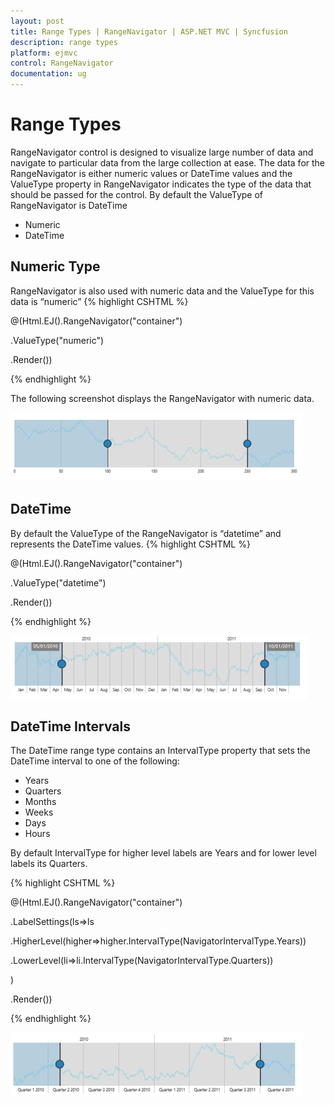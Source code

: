 ```yaml
---
layout: post
title: Range Types | RangeNavigator | ASP.NET MVC | Syncfusion
description: range types
platform: ejmvc
control: RangeNavigator
documentation: ug
---
```


# Range Types

RangeNavigator control is designed to visualize large number of data and navigate to particular data from the large collection at ease. The data for the RangeNavigator is either numeric values or DateTime values and the ValueType property in RangeNavigator indicates the type of the data that should be passed for the control. By default the ValueType of RangeNavigator is DateTime

* Numeric                   
* DateTime

## Numeric Type

RangeNavigator is also used with numeric data and the ValueType for this data is “numeric” 
{% highlight CSHTML %}
 
@(Html.EJ().RangeNavigator("container")

.ValueType("numeric")

.Render())

{% endhighlight  %}

The following screenshot displays the RangeNavigator with numeric data.



![](Range-Types_images/Range-Types_img1.png)



## DateTime

By default the ValueType of the RangeNavigator is “datetime” and represents the DateTime values. 
{% highlight CSHTML %}
 
@(Html.EJ().RangeNavigator("container")

.ValueType("datetime")

.Render())

{% endhighlight  %}

![](Range-Types_images/Range-Types_img2.png)



## DateTime Intervals

The DateTime range type contains an IntervalType property that sets the DateTime interval to one of the following:

* Years
* Quarters
* Months
* Weeks
* Days 
* Hours

By default IntervalType for higher level labels are Years and for lower level labels its Quarters.

{% highlight CSHTML %}


@(Html.EJ().RangeNavigator("container")

.LabelSettings(ls=>ls

.HigherLevel(higher=>higher.IntervalType(NavigatorIntervalType.Years))            

.LowerLevel(li=>li.IntervalType(NavigatorIntervalType.Quarters))  

)       

.Render())

{% endhighlight  %}


![](Range-Types_images/Range-Types_img3.png)



